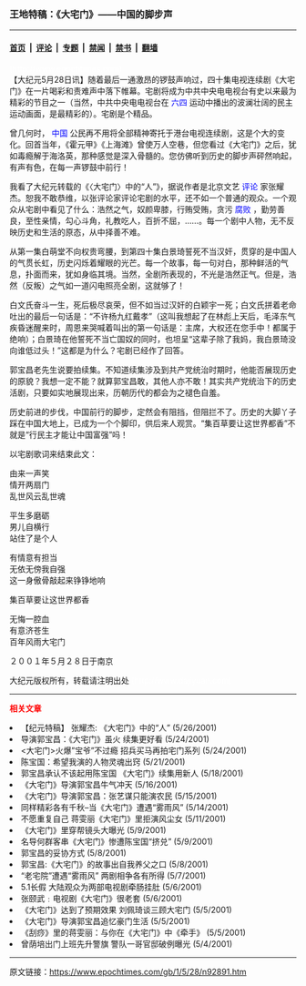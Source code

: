 ### 王地特稿：《大宅门》——中国的脚步声

---

#### [首页](../../../..?n92891) &nbsp;|&nbsp; [评论](../../../../../epoch-comment?n92891) &nbsp;|&nbsp; [专题](../../../../../epoch-special?n92891) &nbsp;|&nbsp; [禁闻](../../../../../epoch-news?n92891) &nbsp;|&nbsp; [禁书](../../../../../books?n92891) &nbsp;|&nbsp; [翻墙](https://github.com/gfw-breaker/nogfw/blob/master/README.md?n92891)


<div class="post_content" id="artbody" itemprop="articleBody">
 <!-- article content begin -->
 <p>
  <font color="#ffffff">
   (http://www.epochtimes.com)
  </font>
  <br/>
  【大纪元5月28日讯】随着最后一通激昂的锣鼓声响过，四十集电视连续剧《大宅门》在一片喝彩和责难声中落下帷幕。宅剧将成为中共中央电电视台有史以来最为精彩的节目之一（当然，中共中央电电视台在
  <ok href="https://www.epochtimes.com/news/epochnews/news/Focus.asp?Focus_ID=1102">
   <font color="blue">
    六四
   </font>
  </ok>
  运动中播出的波澜壮阔的民主运动画面，是最精彩的）。宅剧是个精品。
 </p>
 <p>
  曾几何时，
  <ok href="http://www3.epochtimes.com/news/epochnews/main/2.html">
   <font color="blue">
    中国
   </font>
  </ok>
  公民再不用将全部精神寄托于港台电视连续剧，这是个大的变化。回首当年，《霍元甲》《上海滩》曾使万人空巷，但您看过《大宅门》之后，犹如毒瘾解于海洛英，那种感觉是深入骨髓的。您仿佛听到历史的脚步声砰然响起，有声有色，在每一声锣鼓中前行！
 </p>
 <p>
  我看了大纪元转载的《〈大宅门〉中的“人”》，据说作者是北京文艺
  <ok href="http://www3.epochtimes.com/news/epochnews/main/8.html">
   <font color="blue">
    评论
   </font>
  </ok>
  家张耀杰。恕我不敢恭维，以张评论家评论宅剧的水平，还不如一个普通的观众。一个观众从宅剧中看见了什么：浩然之气，奴颜卑膝，行贿受贿，贪污
  <ok href="http://www.dajiyuan.com/news/epochnews/news/Focus.asp?Focus_ID=315">
   <font color="blue">
    腐败
   </font>
  </ok>
  ，勤劳善良，至性亲情，勾心斗角，礼教吃人，百折不屈，……。每一个剧中人物，无不反映历史和生活的原态，从中择善不难。
 </p>
 <p>
  从第一集白萌堂不向权贵弯腰，到第四十集白景琦誓死不当汉奸，贯穿的是中国人的气贯长虹，历史闪烁着耀眼的光芒。每一个故事，每一句对白，那种鲜活的气息，扑面而来，犹如身临其境。当然，全剧所表现的，不光是浩然正气。但是，浩然（反叛）之气如一道闪电照亮全剧，这就够了！
 </p>
 <p>
  白文氏奋斗一生，死后极尽哀荣，但不如当过汉奸的白颖宇一死；白文氏拼着老命吐出的最后一句话是：“不许杨九红戴孝”（这叫我想起了在林彪上天后，毛泽东气疾昏迷醒来时，周恩来哭喊着叫出的第一句话是：主席，大权还在您手中！都属于绝响）；白景琦在他誓死不当亡国奴的同时，也坦呈“这辈子除了我妈，我白景琦没向谁低过头！”这都是为什么？宅剧已经作了回答。
 </p>
 <p>
  郭宝昌老先生说要拍续集。不知道续集涉及到共产党统治时期时，他能否展现历史的原貌？我想一定不能？就算郭宝昌敢，其他人亦不敢！其实共产党统治下的历史活剧，只要如实地展现出来，历朝历代的都会为之褪色自羞。
 </p>
 <p>
  历史前进的步伐，中国前行的脚步，定然会有阻挡，但阻拦不了。历史的大脚丫子踩在中国大地上，已成为一个个脚印，供后来人观赏。“集百草要让这世界都香”不就是“行民主才能让中国富强”吗！
 </p>
 <p>
  以宅剧歌词来结束此文：
 </p>
 <p>
  由来一声笑
  <br/>
  情开两扇门
  <br/>
  乱世风云乱世魂
 </p>
 <p>
  平生多磨砺
  <br/>
  男儿自横行
  <br/>
  站住了是个人
 </p>
 <p>
  有情意有担当
  <br/>
  无依无傍我自强
  <br/>
  这一身傲骨敲起来铮铮地响
 </p>
 <p>
  集百草要让这世界都香
 </p>
 <p>
  无悔一腔血
  <br/>
  有意济苍生
  <br/>
  百年风雨大宅门
 </p>
 <p>
  ２００１年５月２８日于南京
 </p>
 <p>
  大纪元版权所有，转载请注明出处
  <font color="#ffffff">
   (http://www.dajiyuan.com)
  </font>
 </p>
 <hr/>
 <p>
  <b>
   <font color="red">
    相关文章
   </font>
  </b>
  <br/>
 </p>
 <li>
  <ok href="newscontent.asp?ID=92397" target="_blank">
   【纪元特稿】 张耀杰:  《大宅门》中的“人”
  </ok>
  (5/26/2001)
  <li>
   <ok href="newscontent.asp?ID=91916" target="_blank">
    导演郭宝昌：《大宅门》虽火 续集更好看
   </ok>
   (5/24/2001)
   <li>
    <ok href="newscontent.asp?ID=91712" target="_blank">
     &lt;大宅门&gt;火爆”宝爷”不过瘾 招兵买马再拍宅门系列
    </ok>
    (5/24/2001)
    <li>
     <ok href="newscontent.asp?ID=90867" target="_blank">
      陈宝国：希望我演的人物灵魂出窍
     </ok>
     (5/21/2001)
     <li>
      <ok href="newscontent.asp?ID=90041" target="_blank">
       郭宝昌承认不该起用陈宝国 《大宅门》续集用新人
      </ok>
      (5/18/2001)
      <li>
       <ok href="newscontent.asp?ID=89031" target="_blank">
        《大宅门》导演郭宝昌牛气冲天
       </ok>
       (5/16/2001)
       <li>
        <ok href="newscontent.asp?ID=88549" target="_blank">
         《大宅门》导演郭宝昌：张艺谋只能演农民
        </ok>
        (5/15/2001)
        <li>
         <ok href="newscontent.asp?ID=88215" target="_blank">
          同样精彩各有千秋–当《大宅门》遭遇“雾雨风”
         </ok>
         (5/14/2001)
         <li>
          <ok href="newscontent.asp?ID=87166" target="_blank">
           不愿重复自己 蒋雯丽《大宅门》里拒演风尘女
          </ok>
          (5/11/2001)
          <li>
           <ok href="newscontent.asp?ID=86384" target="_blank">
            《大宅门》里穿帮镜头大曝光
           </ok>
           (5/9/2001)
           <li>
            <ok href="newscontent.asp?ID=86333" target="_blank">
             名导何群客串《大宅门》惨遭陈宝国“挤兑”
            </ok>
            (5/9/2001)
            <li>
             <ok href="newscontent.asp?ID=85979" target="_blank">
              郭宝昌的妥协方式
             </ok>
             (5/8/2001)
             <li>
              <ok href="newscontent.asp?ID=85957" target="_blank">
               郭宝昌:《大宅门》的故事出自我养父之口
              </ok>
              (5/8/2001)
              <li>
               <ok href="newscontent.asp?ID=85555" target="_blank">
                “老宅院”遭遇“雾雨风” 两剧相争各有所得
               </ok>
               (5/7/2001)
               <li>
                <ok href="newscontent.asp?ID=85171" target="_blank">
                 5.1长假 大陆观众为两部电视剧牵肠挂肚
                </ok>
                (5/6/2001)
                <li>
                 <ok href="newscontent.asp?ID=85169" target="_blank">
                  张颐武﹕电视剧《大宅门》很老套
                 </ok>
                 (5/6/2001)
                 <li>
                  <ok href="newscontent.asp?ID=84851" target="_blank">
                   《大宅门》达到了预期效果 刘佩琦谈三顾大宅门
                  </ok>
                  (5/5/2001)
                  <li>
                   <ok href="newscontent.asp?ID=84842" target="_blank">
                    《大宅门》导演郭宝昌追忆豪门生活
                   </ok>
                   (5/5/2001)
                   <li>
                    <ok href="newscontent.asp?ID=84812" target="_blank">
                     《刮痧》里的蒋雯丽：与你在《大宅门》中《牵手》
                    </ok>
                    (5/5/2001)
                    <li>
                     <ok href="newscontent.asp?ID=84510" target="_blank">
                      曾荫培出门上班先升警旗 警队一哥官邸破例曝光
                     </ok>
                     (5/4/2001)
                     <br/>
                     <!-- article content end -->
                     <div id="below_article_ad">
                     </div>
                    </li>
                   </li>
                  </li>
                 </li>
                </li>
               </li>
              </li>
             </li>
            </li>
           </li>
          </li>
         </li>
        </li>
       </li>
      </li>
     </li>
    </li>
   </li>
  </li>
 </li>
</div>


---

原文链接：https://www.epochtimes.com/gb/1/5/28/n92891.htm